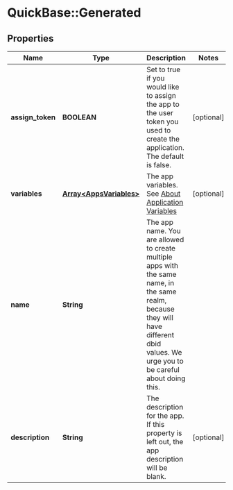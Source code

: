# QuickBase::Generated

## Properties
Name | Type | Description | Notes
------------ | ------------- | ------------- | -------------
**assign_token** | **BOOLEAN** | Set to true if you would like to assign the app to the user token you used to create the application. The default is false. | [optional] 
**variables** | [**Array&lt;AppsVariables&gt;**](AppsVariables.md) | The app variables. See [About Application Variables](https://help.quickbase.com/user-assistance/variables.html) | [optional] 
**name** | **String** | The app name. You are allowed to create multiple apps with the same name, in the same realm, because they will have different dbid values. We urge you to be careful about doing this. | 
**description** | **String** | The description for the app. If this property is left out, the app description will be blank. | [optional] 


